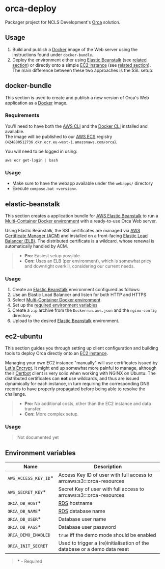 # orca-deploy

Packager project for NCLS Development's [Orca](https://www.orca-solution.com/) solution.

## Usage

1. Build and publish a [Docker](https://www.docker.com/) image of the Web server using the instructions found under `docker-bundle`.
2. Deploy the environment either using [Elastic Beanstalk](https://aws.amazon.com/elasticbeanstalk/) (see [related section](#elastic-beanstalk)) or directly onto a simple [EC2 instance](https://aws.amazon.com/ec2/) (see [related section](#ec2-ubuntu)). The main difference between these two approaches is the SSL setup.

## docker-bundle

This section is used to create and publish a new version of Orca's Web application as a [Docker](https://www.docker.com/) image.

### Requirements

You'll need to have both the [AWS CLI](https://aws.amazon.com/cli/) and the [Docker CLI](https://docs.docker.com/engine/reference/commandline/cli/) installed  and available.  
The image will be published to our [AWS ECS](https://aws.amazon.com/ecs/) registry (`424880512736.dkr.ecr.eu-west-1.amazonaws.com/orca`).

You will need to be logged in using:
```shell-script
aws ecr get-login | bash
```

### Usage

- Make sure to have the webapp available under the `webapps/` directory
- Execute `compose.bat <version>`.

## elastic-beanstalk

This section creates a application bundle for [AWS Elastic Beanstalk](https://aws.amazon.com/elasticbeanstalk/) to run a [Multi-Container Docker environment](http://docs.aws.amazon.com/elasticbeanstalk/latest/dg/create_deploy_docker_ecs.html) with a ready-to-use Orca Web server.

Using Elastic Beanstalk, the SSL certificates are managed via [AWS Certificate Manager (ACM)](https://aws.amazon.com/certificate-manager/) and installed on a front-facing [Elastic Load Balancer (ELB)](https://aws.amazon.com/elasticloadbalancing/). The distributed certificate is a wildcard, whose renewal is automatically handled by ACM.

> - **Pro:** Easiest setup possible.
> - **Con:** Uses an ELB (per environment), which is somewhat pricy and downright overkill, considering our current needs.

### Usage

1. Create an [Elastic Beanstalk](https://aws.amazon.com/elasticbeanstalk/) environment configured as follows:
  1. Use an Elastic Load Balancer and listen for both HTTP and HTTPS
  2. Select [Multi-Container Docker environment](http://docs.aws.amazon.com/elasticbeanstalk/latest/dg/create_deploy_docker_ecs.html)
  3. Set up the [required environment variables](#environment-variables)
2. Create a `zip` archive from the `Dockerrun.aws.json` and the `nginx-config` directory.
3. Upload to the desired [Elastic Beanstalk](https://aws.amazon.com/elasticbeanstalk/) environment.

## ec2-ubuntu

This section guides you through setting up client configuration and building tools to deploy Orca directly onto an [EC2 instance]([EC2](https://aws.amazon.com/ec2/)).

Managing your own EC2 instance "manually" will use certificates issued by [Let's Encrypt](https://letsencrypt.org/). It might end up somewhat more painful to manage, although their [Certbot](https://certbot.eff.org/) client is very solid when working with NGINX on Ubuntu. The distributed certificates can **not** use wildcards, and thus are issued dynamically for each instance, in turn requiring the corresponding DNS records to have properly propagated before being able to resolve the challenge.

> - **Pro:** No additional costs, other than the EC2 instance and data transfer.
> - **Con:** More complex setup.

### Usage

> Not documented yet

## Environment variables

| Name | Description |
| --- | --- |
| `AWS_ACCESS_KEY_ID`* | Access Key ID of user with full access to arn:aws:s3:::orca-resources |
| `AWS_SECRET_KEY`* | Secret Key of user with full access to arn:aws:s3:::orca-resources |
| `ORCA_DB_HOST`* | [RDS](https://aws.amazon.com/rds/) hostname |
| `ORCA_DB_NAME`* | [RDS](https://aws.amazon.com/rds/) database name |
| `ORCA_DB_USER`* | Database user name |
| `ORCA_DB_PASS`* | Database user password |
| `ORCA_DEMO_ENABLED` | `true` iff the demo mode should be enabled |
| `ORCA_INIT_SECRET` | Used to trigger a (re)initialisation of the database or a demo data reset |

> **\*** - Required